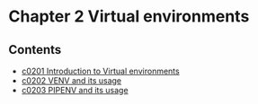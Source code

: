 # Chapter 2 Virtual environments

## Contents

- [c0201 Introduction to Virtual environments](c0201%20virtual%20environment%20intro.md)
- [c0202 VENV and its usage](c0202%20venv.md)
- [c0203 PIPENV and its usage](c0203%20pipenv.md)
